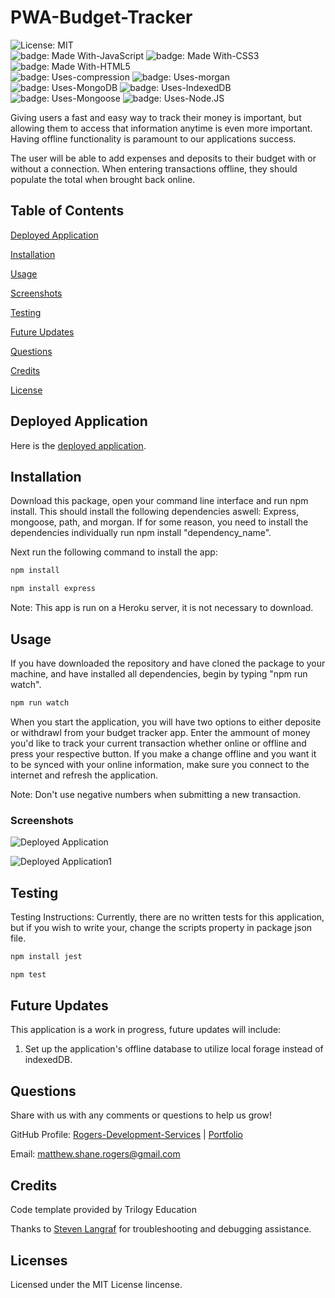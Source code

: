 # PWA-Budget-Tracker

![License: MIT](https://img.shields.io/badge/license-MIT%20License-blue.svg) </br>
![badge: Made With-JavaScript](https://img.shields.io/badge/Made%20With-JavaScript-Yellow) ![badge: Made With-CSS3](https://img.shields.io/badge/Made%20With-CSS3-Yellow) ![badge: Made With-HTML5](https://img.shields.io/badge/Made%20With-HTML5-Yellow) </br>
![badge: Uses-compression](https://img.shields.io/badge/Uses-express-red) ![badge: Uses-morgan](https://img.shields.io/badge/Uses-morgan-red) ![badge: Uses-MongoDB](https://img.shields.io/badge/Uses-Mongo-orange) ![badge: Uses-IndexedDB](https://img.shields.io/badge/Uses-IndexedDB-orange) ![badge: Uses-Mongoose](https://img.shields.io/badge/Uses-Mongoose-orange) ![badge: Uses-Node.JS](https://img.shields.io/badge/Uses-Node.JS-orange)</br>

Giving users a fast and easy way to track their money is important, but allowing them to access that information anytime is even more important. Having offline functionality is paramount to our applications success.

The user will be able to add expenses and deposits to their budget with or without a connection. When entering transactions offline, they should populate the total when brought back online.

## Table of Contents
[Deployed Application](https://github.com/Rogers-Development-Services/PWA-Budget-Tracker#deployed-application)

[Installation](https://github.com/Rogers-Development-Services/PWA-Budget-Tracker#installation)

[Usage](https://github.com/Rogers-Development-Services/PWA-Budget-Tracker#usage)

[Screenshots](https://github.com/Rogers-Development-Services/PWA-Budget-Tracker#screenshots)

[Testing](https://github.com/Rogers-Development-Services/PWA-Budget-Tracker#testing)

[Future Updates](https://github.com/Rogers-Development-Services/PWA-Budget-Tracker#future-updates)

[Questions](https://github.com/Rogers-Development-Services/PWA-Budget-Tracker#questions)

[Credits](https://github.com/Rogers-Development-Services/PWA-Budget-Tracker#credits)

[License](https://github.com/Rogers-Development-Services/PWA-Budget-Tracker#license)

## Deployed Application

Here is the [deployed application](https://mighty-reaches-52293.herokuapp.com/).

## Installation

Download this package, open your command line interface and run npm install. This should install the following dependencies aswell: Express, mongoose, path, and morgan. If for some reason, you need to install the dependencies individually run npm install "dependency_name".

Next run the following command to install the app: 

```bash
npm install 
```

```bash
npm install express
```

Note: This app is run on a Heroku server, it is not necessary to download.

## Usage 

If you have downloaded the repository and have cloned the package to your machine, and have installed all dependencies, begin by typing "npm run watch". 

```bash
npm run watch 
```

When you start the application, you will have two options to either deposite or withdrawl from your budget tracker app. Enter the ammount of money you'd like to track your current transaction whether online or offline and press your respective button. If you make a change offline and you want it to be synced with your online information, make sure you connect to the internet and refresh the application.

Note: Don't use negative numbers when submitting a new transaction.

### Screenshots

![Deployed Application](https://user-images.githubusercontent.com/38272211/98400184-76d66c80-2018-11eb-920b-12b628b25c20.JPG)

![Deployed Application1](https://user-images.githubusercontent.com/38272211/98400367-bbfa9e80-2018-11eb-8885-14264132385c.JPG)

## Testing

Testing Instructions: Currently, there are no written tests for this application, but if you wish to write your, change the scripts property in package json file.

```bash
npm install jest
```

```bash
npm test
```

## Future Updates
This application is a work in progress, future updates will include: 
1. Set up the application's offline database to utilize local forage instead of indexedDB.

## Questions

Share with us with any comments or questions to help us grow! 

GitHub Profile: 
[Rogers-Development-Services](https://www.github.com/Rogers-Development-Services) | [Portfolio](https://rogers-development-services.github.io/Portfolio/index.html)


Email: 
[matthew.shane.rogers@gmail.com](matthew.shane.rogers@gmail.com)

## Credits

Code template provided by Trilogy Education 

Thanks to [Steven Langraf](https://www.linkedin.com/in/slandgra/) for troubleshooting and debugging assistance.

## Licenses
Licensed under the MIT License lincense.
